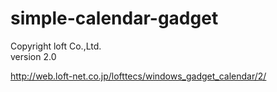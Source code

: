 # simple-calendar-gadget

  Copyright loft Co.,Ltd.  
  version 2.0  

<http://web.loft-net.co.jp/lofttecs/windows_gadget_calendar/2/>
